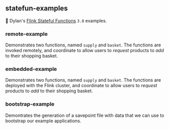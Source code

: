 statefun-examples
-----------------

🌰 Dylan's [Flink Stateful Functions](https://statefun.io) `3.0` examples.

### remote-example

Demonstrates two functions, named `supply` and `basket`. The functions are invoked remotely, and coordinate to allow users to _request_ products to _add_ to their shopping basket.

### embedded-example

Demonstrates two functions, named `supply` and `basket`. The functions are deployed with the Flink cluster, and coordinate to allow users to _request_ products to _add_ to their shopping basket.

### bootstrap-example

Demontrates the generation of a savepoint file with data that we can use to bootstrap our example applications.
